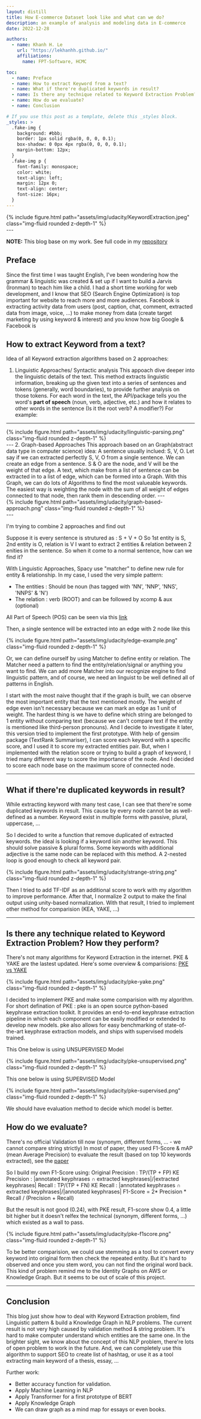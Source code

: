 ```yaml
---
layout: distill
title: How E-commerce Dataset look like and what can we do?
description: an example of analysis and modeling data in E-commerce
date: 2022-12-28

authors:
  - name: Khanh H. Le
    url: "https://lekhanhh.github.io/"
    affiliations:
      name: FPT-Software, HCMC

toc:
  - name: Preface
  - name: How to extract Keyword from a text?
  - name: What if there're duplicated keywords in result?
  - name: Is there any technique related to Keyword Extraction Problem? How they perform?
  - name: How do we evaluate?
  - name: Conclusion

# If you use this post as a template, delete this _styles block.
_styles: >
  .fake-img {
    background: #bbb;
    border: 1px solid rgba(0, 0, 0, 0.1);
    box-shadow: 0 0px 4px rgba(0, 0, 0, 0.1);
    margin-bottom: 12px;
  }
  .fake-img p {
    font-family: monospace;
    color: white;
    text-align: left;
    margin: 12px 0;
    text-align: center;
    font-size: 16px;
  }
---
```


<div class="row mt-3">
    <div class="col-sm mt-6 mt-md-0">
        {% include figure.html path="assets/img/udacity/KeywordExtraction.jpeg" class="img-fluid rounded z-depth-1" %}
    </div>
</div>
---

**NOTE:**
This blog base on my work. See full code in my [repository](https://github.com/lekhanhh/udacity_capstone_project)

## Preface

Since the first time I was taught English, I've been wondering how the grammar & linguistic was created & set up if I want to build a Jarvis (Ironman) to teach him like a child.
I had a short time working for web development, and I know that SEO (Search Engine Optimization) is top important for website to reach more and more audiences.
Facebook is extracting activity data from users (post, caption, chat, comment, extracted data from image, voice, ...) to make money from data (create target marketing by using keyword & interest) and you know how big Google & Facebook is

## How to extract Keyword from a text?

Idea of all Keyword extraction algorithms based on 2 approaches:

1. Linguistic Approaches/ Syntactic analysis
   This appoach dive deeper into the linguistic details of the text.
   This method extracts linguistic information, breaking up the given text into a series of sentences and tokens (generally, word boundaries), to provide further analysis on those tokens. For each word in the text, the API/package tells you the word's **part of speech** (noun, verb, adjective, etc.) and how it relates to other words in the sentence (Is it the root verb? A modifier?)
   For example:

---

<div class="row mt-3">
    <div class="col-sm mt-6 mt-md-0">
        {% include figure.html path="assets/img/udacity/linguistic-parsing.png" class="img-fluid rounded z-depth-1" %}
    </div>
</div>
---
2. Graph-based Approaches
This approach based on an Graph(abstract data type in computer science) idea: 
A sentence usually inclued: S, V, O. Let say if we can extracted perfectly S, V, O from a single sentence.
We can create an edge from a sentence. S & O are the node, and V will be the weight of that edge. 
A text, which make from a list of sentence can be extracted in to a list of edge, which can be formed into a Graph. 
With this Graph, we can do lots of Algorithms to find the most valueable keywords. The easiest way is weighting the node with the sum of all weight of edges connected to that node, then rank them in descending order.
---

<div class="row mt-3">
    <div class="col-sm mt-6 mt-md-0">
        {% include figure.html path="assets/img/udacity/graph-based-approach.png" class="img-fluid rounded z-depth-1" %}
    </div>
</div>
---

I'm trying to combine 2 approaches and find out

Suppose it is every sentence is strutured as : S + V + O
So 1st entity is S, 2nd entity is O, relation is V
I want to extract 2 entities & relation between 2 enities in the sentence.
So when it come to a normal sentence, how can we find it?

With Linguistic Approaches, Spacy use "matcher" to define new rule for entity & relationship.
In my case, I used the very simple pattern:

- The entities : Should be noun (has tagged with 'NN', 'NNP', 'NNS', 'NNPS' & 'N')
- The relation : verb (ROOT) and can be followed by xcomp & aux (optional)

All Part of Speech (POS) can be seen via this [link](https://machinelearningknowledge.ai/tutorial-on-spacy-part-of-speech-pos-tagging/)

Then, a single sentence will be extracted into an edge with 2 node like this

<div class="row mt-3">
    <div class="col-sm mt-6 mt-md-0">
        {% include figure.html path="assets/img/udacity/edge-example.png" class="img-fluid rounded z-depth-1" %}
    </div>
</div>

Or, we can define ourself by using Matcher to define entity or relation.
The Matcher need a pattern to find the entity/relation/signal or anything you want to find.
We can add more Matcher into our recognize engine to find linguistic pattern, and of course, we need an linguist to be well defined all of patterns in English.

I start with the most naive thought that if the graph is built, we can observe the most important entity that the text mentioned mostly. The weight of edge even isn't necessary because we can mark an edge as 1 unit of weight.
The hardest thing is we have to define which string are belonged to 1 entity without comparing text (because we can't compare text if the entity is mentioned like third-person pronouns). And I decide to investigate it later, this version tried to implement the first prototype.
With help of gensim package (TextRank Summariser), I can score each keyword with a specific score, and I used it to score my extracted entities pair.
But, when I implemented with the relation score or trying to build a graph of keyword, I tried many different way to score the importance of the node. And I decided to score each node base on the maximum score of connected node.

---

## What if there're duplicated keywords in result?

While extracting keyword with many test case, I can see that there're some duplicated keywords in result. This cause by every node cannot be as well-defined as a number. Keyword exist in multiple forms with passive, plural, uppercase, ...

So I decided to write a function that remove duplicated of extracted keywords.
the ideal is looking if a keyword isin another keyword. This should solve passive & plural forms. Some keywords with additional adjective is the same node can be replaced with this method. A 2-nested loop is good enough to check all keyword pair.

<div class="row mt-3">
    <div class="col-sm mt-3 mt-md-0">
        {% include figure.html path="assets/img/udacity/strange-string.png" class="img-fluid rounded z-depth-1" %}
    </div>
</div>

Then I tried to add TF-IDF as an additional score to work with my algorithm to improve performance.
After that, I normalize 2 output to make the final output using unity-based normalization.
With that result, I tried to implement other method for comparision (KEA, YAKE, ...)

---

## Is there any technique related to Keyword Extraction Problem? How they perform?

There's not many algorithms for Keyword Extraction in the internet. PKE & YAKE are the lastest updated.
Here's some overview & comparisions: [PKE vs YAKE](https://www.libhunt.com/compare-pke-vs-yake)

<div class="row mt-3">
    <div class="col-sm mt-3 mt-md-0">
        {% include figure.html path="assets/img/udacity/pke-yake.png" class="img-fluid rounded z-depth-1" %}
    </div>
</div>

I decided to implement PKE and make some comparision with my algorithm.
For short defination of PKE : pke is an open source python-based keyphrase extraction toolkit. It provides an end-to-end keyphrase extraction pipeline in which each component can be easily modified or extended to develop new models. pke also allows for easy benchmarking of state-of-the-art keyphrase extraction models, and ships with supervised models trained.

This One below is using UNSUPERVISED Model

<div class="row mt-3">
    <div class="col-sm mt-6 mt-md-0">
        {% include figure.html path="assets/img/udacity/pke-unsupervised.png" class="img-fluid rounded z-depth-1" %}
    </div>
</div>

This one below is using SUPERVISED Model

<div class="row mt-3">
    <div class="col-sm mt-6 mt-md-0">
        {% include figure.html path="assets/img/udacity/pke-supervised.png" class="img-fluid rounded z-depth-1" %}
    </div>
</div>

We should have evaluation method to decide which model is better.

## How do we evaluate?

There's no official Validation till now (synonym, different forms, ... - we cannot compare string strictly)
In most of paper, they used F1-Score & mAP (mean Average Precision) to evaluate the result
(based on top 10 keywords extracted), see the [paper](https://www.aclweb.org/anthology/W19-8617.pdf)

So I build my own F1-Score using:
Original Precision : TP/(TP + FP)
KE Precision : |annotated keyphrases ∩ extracted keyphrases|/|extracted keyphrases|
Recall : TP/(TP + FN)
KE Recall : |annotated keyphrases ∩ extracted keyphrases|/|annotated keyphrases|
F1-Score = 2* Precision * Recall / (Precision + Recall)

But the result is not good (0.24), with PKE result, F1-score show 0.4, a little bit higher but it doesn't relfex the technical (synonym, different forms, ...) which existed as a wall to pass.

<div class="row mt-3">
    <div class="col-sm mt-6 mt-md-0">
        {% include figure.html path="assets/img/udacity/pke-f1score.png" class="img-fluid rounded z-depth-1" %}
    </div>
</div>

To be better comparision, we could use stemming as a tool to convert every keyword into original form then check the repeated entity. But it's hard to observed and once you stem word, you can not find the original word back.
This kind of problem remind me to the Identity Graphs on AWS or Knowledge Graph. But it seems to be out of scale of this project.

---

## Conclusion

This blog just show how to deal with Keyword Extraction problem, find Linguistic pattern & build a Knowledge Graph in NLP problems. The current result is not very high caused by validation method & string problem. It's hard to make computer understand which entities are the same one. In the brighter sight, we know about the concept of this NLP problem, there're lots of open problem to work in the future. And, we can completely use this algorithm to support SEO to create list of hashtag, or use it as a tool extracting main keyword of a thesis, essay, ...

Further work:

- Better accuracy function for validation.
- Apply Machine Learning in NLP
- Apply Transformer for a first prototype of BERT
- Apply Knowledge Graph
- We can draw graph as a mind map for essays or even books.

